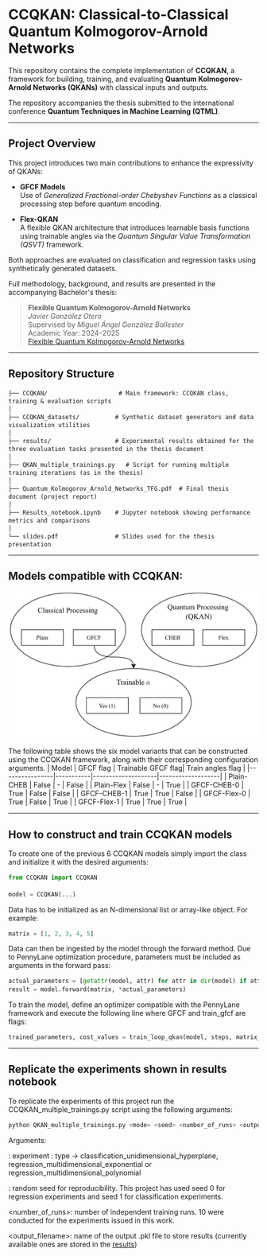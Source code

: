 # CCQKAN: Classical-to-Classical Quantum Kolmogorov-Arnold Networks

This repository contains the complete implementation of **CCQKAN**, a framework for building, training, and evaluating **Quantum Kolmogorov-Arnold Networks (QKANs)** with classical inputs and outputs.

The repository accompanies the thesis submitted to the international conference **Quantum Techniques in Machine Learning (QTML)**.  

---

## Project Overview

This project introduces two main contributions to enhance the expressivity of QKANs:

- **GFCF Models**  
  Use of *Generalized Fractional-order Chebyshev Functions* as a classical processing step before quantum encoding.

- **Flex-QKAN**  
  A flexible QKAN architecture that introduces learnable basis functions using trainable angles via the *Quantum Singular Value Transformation (QSVT)* framework.

Both approaches are evaluated on classification and regression tasks using synthetically generated datasets.

Full methodology, background, and results are presented in the accompanying Bachelor's thesis:

> **Flexible Quantum Kolmogorov-Arnold Networks**  
> *Javier González Otero*  
> Supervised by *Miguel Ángel González Ballester*  
> Academic Year: 2024–2025  
> [Flexible Quantum Kolmogorov-Arnold Networks](./Thesis%20report/Flexible_Quantum_Kolmogorov_Arnold_Networks.pdf)

---

## Repository Structure

```text
├── CCQKAN/                    # Main framework: CCQKAN class, training & evaluation scripts
│
├── CCQKAN_datasets/          # Synthetic dataset generators and data visualization utilities
│
├── results/                  # Experimental results obtained for the three evaluation tasks presented in the thesis document
│
├── QKAN_multiple_trainings.py   # Script for running multiple training iterations (as in the thesis)
│
├── Quantum_Kolmogorov_Arnold_Networks_TFG.pdf  # Final thesis document (project report)
│
├── Results_notebook.ipynb    # Jupyter notebook showing performance metrics and comparisons
│
└── slides.pdf                # Slides used for the thesis presentation
```


---

## Models compatible with CCQKAN:

<p align="center">
  <img src="./Thesis%20report/images/Models_CCQKAN.png" width="600"/>
</p>

The following table shows the six model variants that can be constructed using the CCQKAN framework, along with their corresponding configuration arguments.
| Model          | GFCF flag | Trainable GFCF flag| Train angles flag |
|----------------|-----------|--------------------|-------------------|
| Plain-CHEB     | False     | -                  | False             |
| Plain-Flex     | False     | -                  | True              |
| GFCF-CHEB-0    | True      | False              | False             |
| GFCF-CHEB-1    | True      | True               | False             |
| GFCF-Flex-0    | True      | False              | True              |
| GFCF-Flex-1    | True      | True               | True              |

---
## How to construct and train CCQKAN models

To create one of the previous 6 CCQKAN models simply import the class and initialize it with the desired arguments:

```python
from CCQKAN import CCQKAN

model = CCQKAN(...)
```
Data has to be initialized as an N-dimensional list or array-like object. For example:

```python
matrix = [1, 2, 3, 4, 5]
```

Data can then be ingested by the model through the forward method. Due to PennyLane optimization procedure, parameters must be included as arguments in the forward pass:

```python
actual_parameters = [getattr(model, attr) for attr in dir(model) if attr.startswith('_parameters_')]
result = model.forward(matrix, *actual_parameters)
```

To train the model, define an optimizer compatible with the PennyLane framework and execute the following line where GFCF and train_gfcf are flags:
```python
trained_parameters, cost_values = train_loop_qkan(model, steps, matrix_x, matrix_target, optimizer, GFCF, train_gfcf, training_error_function=optim.MSE_error)
```
---
## Replicate the experiments shown in results notebook

To replicate the experiments of this project run the CCQKAN_multiple_trainings.py script using the following arguments:

```bash
python QKAN_multiple_trainings.py <mode> <seed> <number_of_runs> <output_filename>
```
Arguments:

<mode>: experiment <mode>: type -> classification_unidimensional_hyperplane, regression_multidimensional_exponential or regression_multidimensional_polynomial

<sed>: random seed for reproducibility. This project has used seed 0 for regression experiments and seed 1 for classification experiments.

<number_of_runs>: number of independent training runs. 10 were conducted for the experiments issued in this work.

<output_filename>: name of the output .pkl file to store results (currently available ones are stored in the [results](./results))
